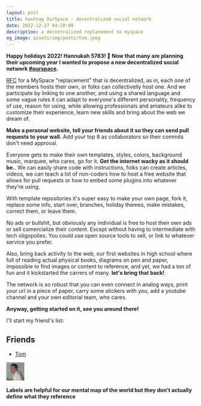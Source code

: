 ```yaml
---
layout: post
title: hashtag OurSpace - decentralized social network
date: 2022-12-27 04:20:09
description: a decentralized replacement to myspace
og_image: assets/img/posts/tom.jpeg
---
```


**Happy holidays 2022! Hannukah 5783! 🪬 Now that many are planning their upcoming year I wanted to propose a new decentralized social network [#ourspace](https://twitter.com/hashtag/ourspace).**

[RFC](https://twitter.com/dvidsilva/status/1607790271126802437) for a MySpace "replacement" that is decentralized, as in, each one of the members hosts their own, or folks can collectivelly host one. And we participate by linking to one another, and using a shared language and some vague rules it can adapt to everyone's different personality, frequency of use, reason for using, while allowing professionals and amateurs alike to customize their experience, learn new skills and bring about the web we dream of.

**Make a personal website, tell your friends about it so they can send pull requests to your wall.** Add your top 8 as collaborators so their commits don't need approval.

Everyone gets to make their own templates, styles, colors, background music, marquee, who cares, go for it.  **Get the internet wacky as it should be.**. We can easily share code with instructions, folks can create articles, videos, we can teach a lot of non-coders how to host a free website that allows for pull requests or how to embed some plugins into whatever they're using.

With template repositories it's super easy to make your own page, fork it, replace some info, start over, branches, holiday themes, make mistakes, correct them, or leave them.

 No ads or bullshit, but obviously any individual is free to host their own ads or sell comercialize their content. Except without having to intermediate with tech oligopolies. You could use open source tools to sell, or link to whatever service you prefer.

Also, bring back activity to the web, our first websites in high school where full of reading actual physical books, diagrams on pen and paper, impossible to find images or content to reference, and yet, we had a ton of fun and it kickstarted the carrers of many. **let's bring that back!**.

The network is so robust that you can even connect in analog ways, print your url in a piece of paper, carry some stickers with you, add a youtube channel and your own editorial team, who cares.

**Anyway, getting started on it, see you around there!**

I'll start my friend's list:

## Friends

* [Tom](https://twitter.com/tomfromspace)
<img src="/assets/img/posts/tom.jpeg" alt="Tom from my space" style="max-width: 48px">

**Labels are helpful for our mental map of the world but they don’t actually define what they reference**
